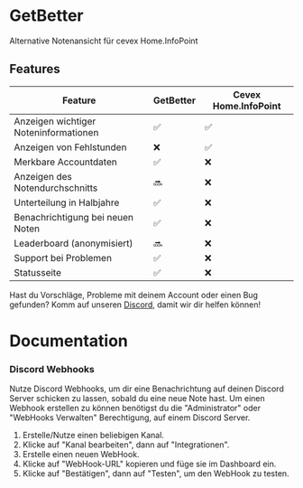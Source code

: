 # GetBetter
Alternative Notenansicht für cevex Home.InfoPoint

## Features
| Feature                               | GetBetter          | Cevex Home.InfoPoint |
|---------------------------------------|--------------------|----------------------|
| Anzeigen wichtiger Noteninformationen | :white_check_mark: | :white_check_mark:   |
| Anzeigen von Fehlstunden              | :x:                | :white_check_mark:   |
| Merkbare Accountdaten                 | :white_check_mark: | :x:                  |
| Anzeigen des Notendurchschnitts       | :soon:             | :x:                  |
| Unterteilung in Halbjahre             | :white_check_mark: | :x:                  |
| Benachrichtigung bei neuen Noten      | :white_check_mark: | :x:                  |
| Leaderboard (anonymisiert)            | :soon:             | :x:                  |
| Support bei Problemen                 | :white_check_mark: | :x:                  |
| Statusseite                           | :white_check_mark: | :x:                  |

Hast du Vorschläge, Probleme mit deinem Account oder einen Bug gefunden? Komm auf unseren [Discord](https://discord.gg/3hBqFuq4dJ), damit wir dir helfen können!

# Documentation
### Discord Webhooks
Nutze Discord Webhooks, um dir eine Benachrichtung auf deinen Discord Server schicken zu lassen, sobald du eine neue Note hast.
Um einen Webhook erstellen zu können benötigst du die "Administrator" oder "WebHooks Verwalten" Berechtigung, auf einem Discord Server.

1. Erstelle/Nutze einen beliebigen Kanal.
2. Klicke auf "Kanal bearbeiten", dann auf "Integrationen".
3. Erstelle einen neuen WebHook.
4. Klicke auf "WebHook-URL" kopieren und füge sie im Dashboard ein.
5. Klicke auf "Bestätigen", dann auf "Testen", um den WebHook zu testen.
